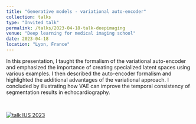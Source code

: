 ```yaml
---
title: "Generative models - variational auto-encoder"
collection: talks
type: "Invited talk"
permalink: /talks/2023-04-18-talk-deepimaging
venue: "Deep learning for medical imaging school"
date: 2023-04-18
location: "Lyon, France"
---
```


In this presentation, I taught the formalism of the variational auto-encoder and emphasized the importance of creating specialized latent spaces using various examples. I then described the auto-encoder formalism and highlighted the additional advantages of the variational approach. I concluded by illustrating how VAE can improve the temporal consistency of segmentation results in echocardiography.

<br>

[![talk IUS 2023](https://olivier-bernard-creatis.github.io//images//talk_deepimaging_2023.png)](https://olivier-bernard-creatis.github.io//files//deepimaging_bernard_2023.pdf)



